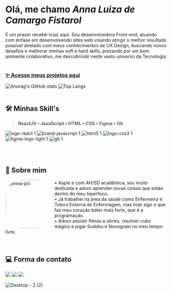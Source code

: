 # Olá, me chamo *_Anna Luiza de Camargo Fistarol_*

É um prazer recebê-lo(a) aqui. Sou desenvolvedora Front-end, atuando com ênfase em desenvolvendo sites web visando atingir o melhor resultado possível atrelado com meus conhecimentos de UX Design, buscando novos desafios e melhorar minhas soft e hard skills, prezando por um bom ambiente colaborativo, me descobrindo neste vasto universo da Tecnologia.
<br><br>


### [✨ Acesse meus projetos aqui](https://github.com/stars/annaluizacamargo/lists/projetos)
![Anurag's GitHub stats](https://github-readme-stats.vercel.app/api?username=annaluizacamargo&show_icons=true&theme=dracula)
![Top Langs](https://github-readme-stats.vercel.app/api/top-langs/?username=annaluizacamargo&layout=compact&theme=dracula)
<br><br>


## 🛠️ Minhas Skill's
>**ReactJS • JavaScript • HTML • CSS • Figma • Git**

![logo-react 1](https://user-images.githubusercontent.com/100868704/218358133-7e5bcdf6-c57f-4c8b-9c32-ce1417ea5b93.svg)
![brand-javascript 1](https://user-images.githubusercontent.com/100868704/218358267-b46e966a-3fc6-439b-ac1e-caf61b086388.svg)
![html5 1](https://user-images.githubusercontent.com/100868704/218358278-b5ecd208-b091-4442-989d-72bc7d0ef528.svg)
![logo-css3 1](https://user-images.githubusercontent.com/100868704/218358284-7b9e67aa-0a83-4bc6-957a-019a23ff822b.svg)
![figma-logo-light 1](https://user-images.githubusercontent.com/100868704/218358295-526264d2-f303-445b-8e7f-814944c13f9a.svg)
![git 1](https://user-images.githubusercontent.com/100868704/218358301-256ca99d-94f8-4c54-bcf2-233062c0685e.svg)


<br><br>


## 🧠 Sobre mim
<div style="display: inline_block">
  <img align="left" alt="Anna-pic" height="150" style="border-radius:50px;" src="https://user-images.githubusercontent.com/100868704/218355863-c68ac6a5-f05f-47cc-adf9-034ee57e0537.png">
</div>

<div>
  • Aspie e com AH/SD acadêmica, sou muito dedicada e adoro aprender novas coisas que estão dentro do meu hiperfoco.
  <br>
  • Já trabalhei na área da saúde como Enfermeira e Tutora Externa de Enfermagem, mas hoje sigo o que faz meu coração bater mais forte, que é a programação.
   <br>
  • Adoro assistir filmes e séries, resolver cubo mágico e jogar Sudoku e Nonogram no meu tempo livre.
<div>
<br><br>


## 💻 Forma de contato
<div>
  <a href="https://www.linkedin.com/in/anna-luiza-camargo-fistarol/" target="_blank"><img src="https://img.shields.io/badge/-LinkedIn-%230077B5?style=for-the-badge&logo=linkedin&logoColor=white" target="_blank"></a> 
  <a href = "mailto:luizafistarol@gmail.com"><img src="https://img.shields.io/badge/Gmail-D14836?style=for-the-badge&logo=gmail&logoColor=white" target="_blank"></a>
  <a href="https://www.instagram.com/annaluiza.711/"><img src="https://img.shields.io/badge/Instagram-E4405F?style=for-the-badge&logo=instagram&logoColor=white" target="_blank"></a> 
</div>
  
![Desktop - 2 (2)](https://user-images.githubusercontent.com/100868704/218355016-123a45a9-ec26-4b6b-8eed-ae2a8c21ce0d.svg)
